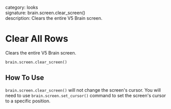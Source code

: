 category: looks  
signature: brain.screen.clear_screen()  
description: Clears the entire V5 Brain screen.  

# Clear All Rows
 
Clears the entire V5 Brain screen.

```don
brain.screen.clear_screen()
```

## How To Use

`brain.screen.clear_screen()` will not change the screen's cursor. You will need to use `brain.screen.set_cursor()` command to set the screen's cursor to a specific position.

<advanced>
</advanced>
